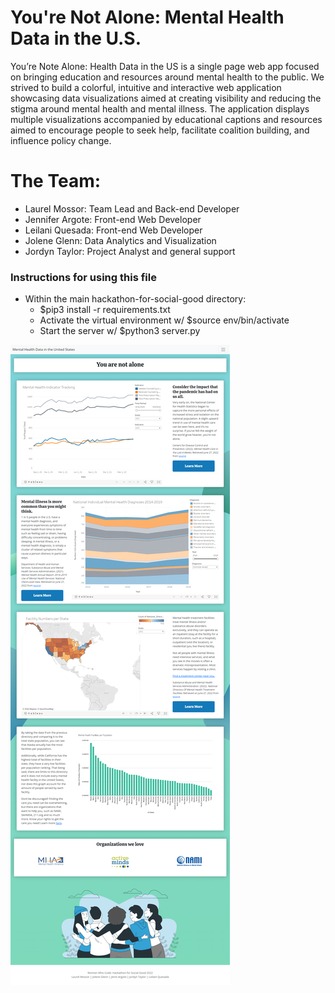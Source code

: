 <!-- ### This is a readme file, woowee -->
# You're Not Alone: Mental Health Data in the U.S.
You’re Note Alone: Health Data in the US is a single page web app focused on bringing education and resources around mental health to the public. We strived to build a colorful, intuitive and interactive web application showcasing data visualizations aimed at creating visibility and reducing the stigma around mental health and mental illness. The application displays multiple visualizations accompanied by educational captions and resources aimed to encourage people to seek help, facilitate coalition building, and influence policy change.

# The Team:
- Laurel Mossor: Team Lead and Back-end Developer
- Jennifer Argote: Front-end Web Developer
- Leilani Quesada: Front-end Web Developer 
- Jolene Glenn: Data Analytics and Visualization
- Jordyn Taylor: Project Analyst and general support

### Instructions for using this file
- Within the main hackathon-for-social-good directory:
    - $pip3 install -r requirements.txt
    - Activate the virtual environment w/ $source env/bin/activate
    - Start the server w/ $python3 server.py

![Full page screenshot](static/screencapture-localhost-5000-2022-07-02-15_27_37.png)